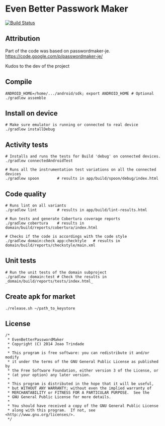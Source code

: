 Even Better Passwork Maker
==========================

[![Build Status](https://travis-ci.org/joninvski/even_better_password_maker.svg?branch=master)](https://travis-ci.org/joninvski/even_better_password_maker)

Attribution
-----------

Part of the code was based on passwordmaker-je.
https://code.google.com/p/passwordmaker-je/

Kudos to the dev of the project

Compile
-------

    ANDROID_HOME=/home/.../android/sdk; export ANDROID_HOME # Optional
    ./gradlew assemble

Install on device
-----------------

    # Make sure emulator is running or connected to real device
    ./gradlew installDebug

Activity tests
--------------

    # Installs and runs the tests for Build 'debug' on connected devices.
    ./gradlew connectedAndroidTest

    # Runs all the instrumentation test variations on all the connected devices
    ./gradlew spoon        # results in app/build/spoon/debug/index.html

Code quality
------------

    # Runs lint on all variants
    ./gradlew lint         # results in app/build/lint-results.html

    # Run tests and generate Cobertura coverage reports
    ./gradlew cobertura    # results in domain/build/reports/cobertura/index.html

    # Checks if the code is accordings with the code style
    ./gradlew domain:check app:checktyle   # results in domain/build/reports/checkstyle/main.xml

Unit tests
----------

    # Run the unit tests of the domain subproject
    ./gradlew :domain:test # Check the results in _domain/build/reports/tests/index.html_

Create apk for market
---------------------

    ./release.sh ~/path_to_keystore

License
-------

    /*
     * EvenBetterPasswordMaker
     * Copyright (C) 2014 Joao Trindade
     *
     * This program is free software: you can redistribute it and/or modify
     * it under the terms of the GNU General Public License as published by
     * the Free Software Foundation, either version 3 of the License, or
     * (at your option) any later version.
     *
     * This program is distributed in the hope that it will be useful,
     * but WITHOUT ANY WARRANTY; without even the implied warranty of
     * MERCHANTABILITY or FITNESS FOR A PARTICULAR PURPOSE.  See the
     * GNU General Public License for more details.
     *
     * You should have received a copy of the GNU General Public License
     * along with this program.  If not, see <http://www.gnu.org/licenses/>.
     */

